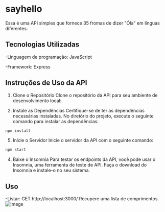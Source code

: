 # sayhello

Essa é uma API simples que fornece 35 fromas de dizer "Óla" em línguas diferentes.
## Tecnologias Utilizadas
-Linguagem de programação: JavaScript

-Framework: Express

## Instruções de Uso da API

1. Clone o Repositório
Clone o repositório da API para seu ambiente de desenvolvimento local:

3. Instale as Dependências
Certifique-se de ter as dependências necessárias instaladas. No diretório do projeto, execute o seguinte comando para instalar as dependências:

```bash
npm install
```

5. Inicie o Servidor
Inicie o servidor da API com o seguinte comando:

```bash
npm start
```

4. Baixe o Insomnia
Para testar os endpoints da API, você pode usar o Insomnia, uma ferramenta de teste de API. Faça o download do Insomnia e instale-o no seu sistema.


## Uso

-Listar:
GET http://localhost:3000/
Recupere uma lista de comprimentos.
![image](https://github.com/RicksonPassos/sayhello/assets/125216832/f52ece54-226c-4ab3-85b2-e1de592a12fa)
